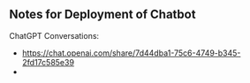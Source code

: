## Notes for Deployment of Chatbot

ChatGPT Conversations:
- https://chat.openai.com/share/7d44dba1-75c6-4749-b345-2fd17c585e39
- 